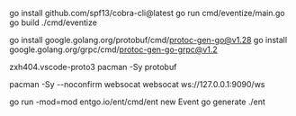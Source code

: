 go install github.com/spf13/cobra-cli@latest
go run cmd/eventize/main.go
go build ./cmd/eventize

go install google.golang.org/protobuf/cmd/protoc-gen-go@v1.28
go install google.golang.org/grpc/cmd/protoc-gen-go-grpc@v1.2


zxh404.vscode-proto3
pacman -Sy protobuf

pacman -Sy --noconfirm websocat
websocat ws://127.0.0.1:9090/ws

go run -mod=mod entgo.io/ent/cmd/ent new Event
go generate ./ent